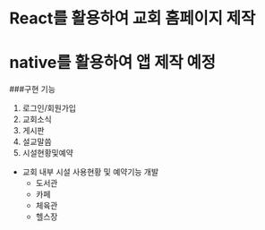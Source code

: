 # React를 활용하여 교회 홈페이지 제작
# native를 활용하여 앱 제작 예정

###구현 기능 
1. 로그인/회원가입
2. 교회소식
3. 게시판
4. 설교말씀
5. 시설현황및예약
- 교회 내부 시설 사용현황 및 예약기능 개발
    - 도서관
    - 카페
    - 체육관
    - 헬스장